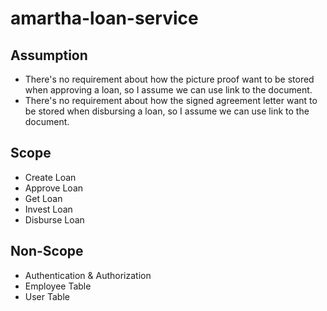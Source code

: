 # amartha-loan-service

## Assumption
- There's no requirement about how the picture proof want to be stored when approving a loan, so I assume we can use link to the document.
- There's no requirement about how the signed agreement letter want to be stored when disbursing a loan, so I assume we can use link to the document.

## Scope
- Create Loan
- Approve Loan
- Get Loan
- Invest Loan
- Disburse Loan

## Non-Scope
- Authentication & Authorization
- Employee Table
- User Table
